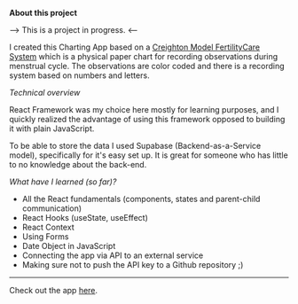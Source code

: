 **About this project**

--> This is a project in progress. <--

I created this Charting App based on a [Creighton Model FertilityCare System](https://creightonmodel.com/background/) which is a physical paper chart for recording observations during menstrual cycle. The observations are color coded and there is a recording system based on numbers and letters.

_Technical overview_

React Framework was my choice here mostly for learning purposes, and I quickly realized the advantage of using this framework opposed to building it with plain JavaScript.

To be able to store the data I used Supabase (Backend-as-a-Service model), specifically for it's easy set up. It is great for someone who has little to no knowledge about the back-end.

_What have I learned (so far)?_

- All the React fundamentals (components, states and parent-child communication)
- React Hooks (useState, useEffect)
- React Context
- Using Forms
- Date Object in JavaScript
- Connecting the app via API to an external service
- Making sure not to push the API key to a Github repository ;)

---

Check out the app [here](https://susi189.github.io/react-charting-app/).
